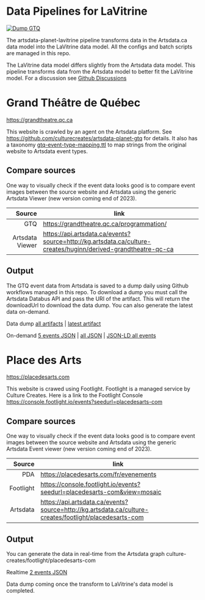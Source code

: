 # Data Pipelines for LaVitrine
[![Dump GTQ](https://github.com/culturecreates/artsdata-lavitrine-planet/actions/workflows/dump-gtq.yml/badge.svg?event=workflow_dispatch)](https://github.com/culturecreates/artsdata-lavitrine-planet/actions/workflows/dump-gtq.yml)

The artsdata-planet-lavitrine pipeline transforms data in the Artsdata.ca data model into the LaVitrine data model. All the configs and batch scripts are managed in this repo.

The LaVitrine data model differs slightly from the Artsdata data model. This pipeline transforms data from the Artsdata model to better fit the LaVitrine model. For a discussion see [Github Discussions](https://github.com/culturecreates/artsdata-planet-lavitrine/discussions/categories/modelling-discussions)


# Grand Théâtre de Québec 

https://grandtheatre.qc.ca

This website is crawled by an agent on the Artsdata platform. See https://github.com/culturecreates/artsdata-planet-gtq for details. It also has a taxonomy [gtq-event-type-mapping.ttl](https://github.com/culturecreates/artsdata-planet-gtq/blob/main/gtq-event-type-mapping.ttl) to map strings from the original website to Artsdata event types. 

## Compare sources

One way to visually check if the event data looks good is to compare event images between the source website and Artsdata using the generic Artsdata Viewer (new version coming end of 2023).

| Source | link |
|-----:|---------------|
|GTQ |  https://grandtheatre.qc.ca/programmation/  |
| Artsdata Viewer|    https://api.artsdata.ca/events?source=http://kg.artsdata.ca/culture-creates/huginn/derived-grandtheatre-qc-ca           |

 
## Output 

The GTQ event data from Artsdata is saved to a dump daily using Github workflows managed in this repo. To download a dump you must call the Artsdata Databus API and pass the URI of the artifact. This will return the downloadUrl to download the data dump. You can also generate the latest data on-demand.

Data dump [all artifacts](https://api.artsdata.ca/databus/artifact?artifact=http%3A%2F%2Fkg.artsdata.ca%2Fdatabus%2Fculture-creates%2Fartsdata-planet-lavitrine%2Fgrandtheatre-qc-ca) | [latest artifact](https://api.artsdata.ca/databus/artifact/latest?artifact=http%3A%2F%2Fkg.artsdata.ca%2Fdatabus%2Fculture-creates%2Fartsdata-planet-lavitrine%2Fgrandtheatre-qc-ca)

On-demand [5 events JSON](http://api.artsdata.ca/query.json?limit=5&frame=lavitrine/events3&sparql=lavitrine/events3&graph=http://kg.artsdata.ca/culture-creates/huginn/derived-grandtheatre-qc-ca) | [all JSON](http://api.artsdata.ca/query.json?limit=300&frame=lavitrine/events3&sparql=lavitrine/events3&graph=http://kg.artsdata.ca/culture-creates/huginn/derived-grandtheatre-qc-ca) | [JSON-LD all events](http://api.artsdata.ca/query.jsonld?limit=300&frame=lavitrine/events3&sparql=lavitrine/events3&graph=http://kg.artsdata.ca/culture-creates/huginn/derived-grandtheatre-qc-ca) 


# Place des Arts
https://placedesarts.com

This website is crawed using Footlight. Footlight is a managed service by Culture Creates. Here is a link to the Footlight Console
https://console.footlight.io/events?seedurl=placedesarts-com


## Compare sources

One way to visually check if the event data looks good is to compare event images between the source website and Artsdata using the generic Artsdata Event viewer (new version coming end of 2023).

| Source | link |
|-----:|---------------|
|PDA |  https://placedesarts.com/fr/evenements  |
| Footlight | https://console.footlight.io/events?seedurl=placedesarts-com&view=mosaic |
| Artsdata|  https://api.artsdata.ca/events?source=http://kg.artsdata.ca/culture-creates/footlight/placedesarts-com         |


## Output
You can generate the data in real-time from the Artsdata graph culture-creates/footlight/placedesarts-com

Realtime [2 events JSON](http://api.artsdata.ca/query.json?limit=2&offset=60&frame=lavitrine/events4&sparql=lavitrine/events4&graph=http://kg.artsdata.ca/culture-creates/footlight/placedesarts-com) 

Data dump coming once the transform to LaVitrine's data model is completed.

